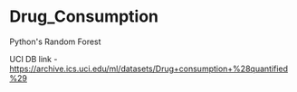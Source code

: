 # Drug_Consumption
Python's Random Forest 

UCI DB link - https://archive.ics.uci.edu/ml/datasets/Drug+consumption+%28quantified%29


